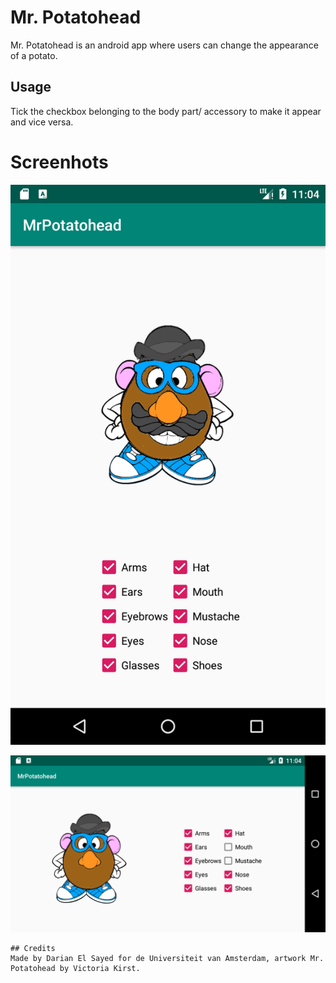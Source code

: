 # Mr. Potatohead

Mr. Potatohead is an android app where users can change the appearance of a potato. 


## Usage

Tick the checkbox belonging to the body part/ accessory to make it appear and vice versa.

# Screenhots

![ScreenShot1](https://github.com/dutchfarao/MrPotatohead/blob/master/doc/Screenshot_1549623868.png)

![ScreenShot2](https://github.com/dutchfarao/MrPotatohead/blob/master/doc/Screenshot_1549623878.png)

```
## Credits
Made by Darian El Sayed for de Universiteit van Amsterdam, artwork Mr. Potatohead by Victoria Kirst.
